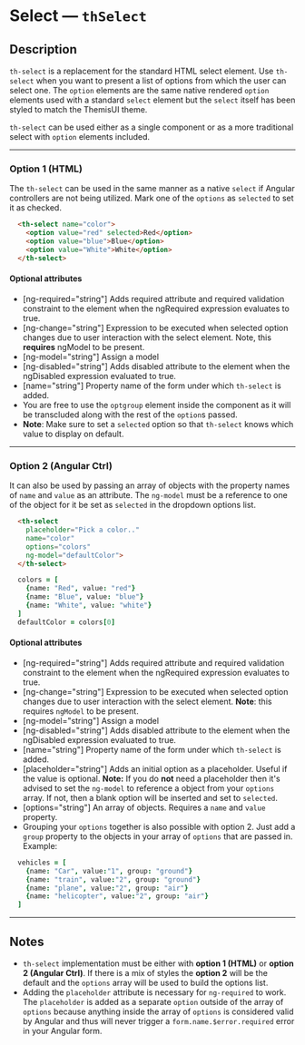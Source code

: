 # Select — `thSelect`

## Description
`th-select` is a replacement for the standard HTML select element. Use `th-select`
when you want to present a list of options from which the user can select one. The
`option` elements are the same native rendered `option` elements used with a standard
`select` element but the `select` itself has been styled to match the ThemisUI theme.

`th-select` can be used either as a single component or as a more traditional select
with `option` elements included.

---

### Option 1 (HTML)
The `th-select` can be used in the same manner as a native `select` if Angular
controllers are not being utilized. Mark one of the `options` as `selected` to
set it as checked.
```HTML
  <th-select name="color">
    <option value="red" selected>Red</option>
    <option value="blue">Blue</option>
    <option value="White">White</option>
  </th-select>
```
#### Optional attributes
- [ng-required="string"] Adds required attribute and required validation constraint
to the element when the ngRequired expression evaluates to true.
- [ng-change="string"] Expression to be executed when selected option changes due
to user interaction with the select element. Note, this **requires** ngModel to be present.
- [ng-model="string"] Assign a model
- [ng-disabled="string"] Adds disabled attribute to the element when the ngDisabled
expression evaluated to true.
- [name="string"] Property name of the form under which `th-select` is added.
- You are free to use the `optgroup` element inside the component as it will be
transcluded along with the rest of the `option`s passed.
- **Note**: Make sure to set a `selected` option so that `th-select` knows which value
to display on default.

---

### Option 2 (Angular Ctrl)
It can also be used by passing an array of objects with the property names of `name`
and `value` as an attribute. The `ng-model` must be a reference to one of the object
for it be set as `selected` in the dropdown options list.
```HTML
  <th-select
    placeholder="Pick a color.."
    name="color"
    options="colors"
    ng-model="defaultColor">
  </th-select>
```
```coffeescript
  colors = [
    {name: "Red", value: "red"}
    {name: "Blue", value: "blue"}
    {name: "White", value: "white"}
  ]
  defaultColor = colors[0]
```
#### Optional attributes
- [ng-required="string"] Adds required attribute and required validation constraint
to the element when the ngRequired expression evaluates to true.
- [ng-change="string"] Expression to be executed when selected option changes due
to user interaction with the select element. **Note**: this requires `ngModel` to be present.
- [ng-model="string"] Assign a model
- [ng-disabled="string"] Adds disabled attribute to the element when the ngDisabled
expression evaluated to true.
- [name="string"] Property name of the form under which `th-select` is added.
- [placeholder="string"] Adds an initial option as a placeholder. Useful if the
value is optional. **Note:** If you do **not** need a placeholder then it's advised
to set the `ng-model` to reference a object from your `options` array. If not, then
a blank option will be inserted and set to `selected`.
- [options="string"] An array of objects. Requires a `name` and `value` property.
- Grouping your `options` together is also possible with option 2. Just add a
`group` property to the objects in your array of `options` that are passed in. Example:
```coffeescript
  vehicles = [
    {name: "Car", value:"1", group: "ground"}
    {name: "train", value:"2", group: "ground"}
    {name: "plane", value:"2", group: "air"}
    {name: "helicopter", value:"2", group: "air"}
  ]
```

---

## Notes
- `th-select` implementation must be either with **option 1 (HTML)** or **option
2 (Angular Ctrl)**. If there is a mix of styles the **option 2** will be the default
and the `options` array will be used to build the options list.
- Adding the `placeholder` attribute is necessary for `ng-required` to work. The
`placeholder` is added as a separate `option` outside of the array of `options`
because anything inside the array of `options` is considered valid by Angular and
thus will never trigger a `form.name.$error.required` error in your Angular form.
